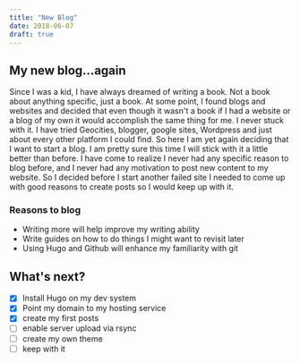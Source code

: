 ```yaml
---
title: "New Blog"
date: 2018-06-07
draft: true
---
```


## My new blog...again
Since I was a kid, I have always dreamed of writing a book. Not a book about anything specific, just a book. At some point, I found blogs and websites and decided that even though it wasn't a book if I had a website or a blog of my own it would accomplish the same thing for me. I never stuck with it. I have tried Geocities, blogger, google sites, Wordpress and just about every other platform I could find. So here I am yet again deciding that I want to start a blog. I am pretty sure this time I will stick with it a little better than before. I have come to realize I never had any specific reason to blog before, and I never had any motivation to post new content to my website. So I decided before I start another failed site I needed to come up with good reasons to create posts so I would keep up with it.

### Reasons to blog
- Writing more will help improve my writing ability
- Write guides on how to do things I might want to revisit later
- Using Hugo and Github will enhance my familiarity with git

## What's next?

- [x] Install Hugo on my dev system
- [x] Point my domain to my hosting service
- [x] create my first posts
- [ ] enable server upload via rsync
- [ ] create my own theme
- [ ] keep with it
